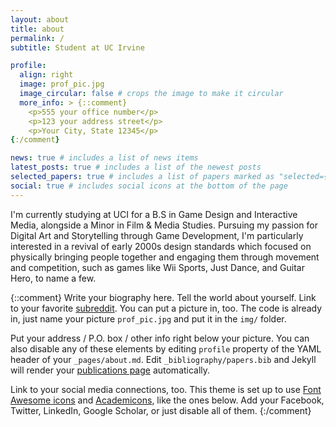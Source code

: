 ```yaml
---
layout: about
title: about
permalink: /
subtitle: Student at UC Irvine

profile:
  align: right
  image: prof_pic.jpg
  image_circular: false # crops the image to make it circular
  more_info: > {::comment}
    <p>555 your office number</p>
    <p>123 your address street</p>
    <p>Your City, State 12345</p>
{:/comment}

news: true # includes a list of news items
latest_posts: true # includes a list of the newest posts
selected_papers: true # includes a list of papers marked as "selected={true}"
social: true # includes social icons at the bottom of the page
---
```


I'm currently studying at UCI for a B.S in Game Design and Interactive Media, alongside a Minor in Film & Media Studies. Pursuing my passion for Digital Art and Storytelling through Game Development, I'm particularly interested in a revival of early 2000s design standards which focused on physically bringing people together and engaging them through movement and competition, such as games like Wii Sports, Just Dance, and Guitar Hero, to name a few.

{::comment}
Write your biography here. Tell the world about yourself. Link to your favorite [subreddit](http://reddit.com). You can put a picture in, too. The code is already in, just name your picture `prof_pic.jpg` and put it in the `img/` folder.

Put your address / P.O. box / other info right below your picture. You can also disable any of these elements by editing `profile` property of the YAML header of your `_pages/about.md`. Edit `_bibliography/papers.bib` and Jekyll will render your [publications page](/al-folio/publications/) automatically.

Link to your social media connections, too. This theme is set up to use [Font Awesome icons](https://fontawesome.com/) and [Academicons](https://jpswalsh.github.io/academicons/), like the ones below. Add your Facebook, Twitter, LinkedIn, Google Scholar, or just disable all of them.
{:/comment}
